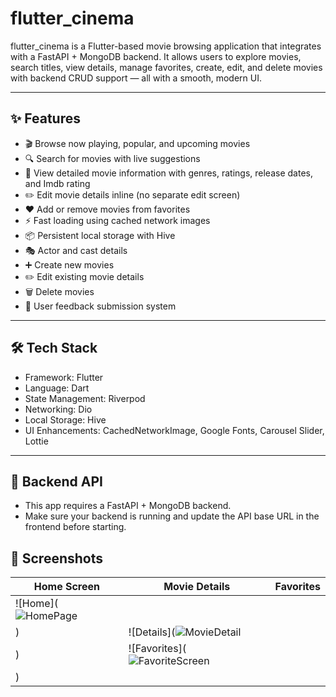 # flutter_cinema

flutter_cinema is a Flutter-based movie browsing application that integrates with a FastAPI + MongoDB backend.
      It allows users to explore movies, search titles, view details, manage favorites, create, edit, and delete movies with backend CRUD support — all with a smooth, modern UI.

---

## ✨ Features

   - 🎬 Browse now playing, popular, and upcoming movies
   - 🔍 Search for movies with live suggestions
   - 📄 View detailed movie information with genres, ratings, release dates, and Imdb rating
   - ✏️ Edit movie details inline (no separate edit screen)
   - ❤️ Add or remove movies from favorites
   - ⚡ Fast loading using cached network images
   - 📦 Persistent local storage with Hive
   - 🎭 Actor and cast details
   - ➕ Create new movies  
   - ✏️ Edit existing movie details  
   - 🗑️ Delete movies
   - 💬 User feedback submission system
    

---

## 🛠 Tech Stack
   - Framework: Flutter
   - Language: Dart
   - State Management: Riverpod
   - Networking: Dio
   - Local Storage: Hive
   - UI Enhancements: CachedNetworkImage, Google Fonts, Carousel Slider, Lottie

---

## 🔗 Backend API
   - This app requires a FastAPI + MongoDB backend.
   - Make sure your backend is running and update the API base URL in the frontend before starting.


## 📸 Screenshots

| Home Screen | Movie Details | Favorites |
|-------------|----------------|------------|
| ![Home](![HomePage](https://github.com/user-attachments/assets/f6e69447-bc15-4b38-b93e-f9fb67b5307f)
) | ![Details](![MovieDetail](https://github.com/user-attachments/assets/81b29767-d3dc-419b-b307-c48b423f0bb6)
) | ![Favorites](![FavoriteScreen](https://github.com/user-attachments/assets/8d198aab-cc3f-432d-94f3-4aa75b9973b2)
) |

